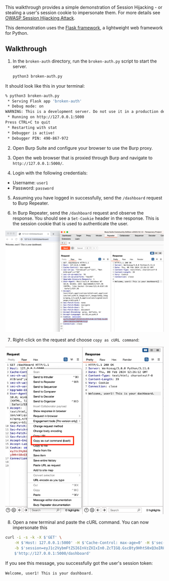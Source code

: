 This walkthrough provides a simple demonstration of Session Hijacking - or stealing a user's session cookie to impersonate them. For more details see [OWASP Session Hijacking Attack](https://owasp.org/www-community/attacks/Session_hijacking_attack).

This demonstration uses the [Flask framework](https://flask.palletsprojects.com/en/3.0.x/), a lightweight web framework for Python. 

## Walkthrough

1. In the `broken-auth` directory, run the `broken-auth.py` script to start the server.

    ```bash
    python3 broken-auth.py
    ```

It should look like this in your terminal:

```bash
% python3 broken-auth.py
 * Serving Flask app 'broken-auth'
 * Debug mode: on
WARNING: This is a development server. Do not use it in a production deployment. Use a production WSGI server instead.
 * Running on http://127.0.0.1:5000
Press CTRL+C to quit
 * Restarting with stat
 * Debugger is active!
 * Debugger PIN: 490-867-972
```

2. Open Burp Suite and configure your browser to use the Burp proxy.

3. Open the web browser that is proxied through Burp and navigate to `http://127.0.0.1:5000/`.

4. Login with the following credentials:

- Username: `user1`
- Password: `password`

5. Assuming you have logged in successfully, send the `/dashboard` request to Burp Repeater.

6. In Burp Repeater, send the `/dashboard` request and observe the response. You should see a `Set-Cookie` header in the response. This is the session cookie that is used to authenticate the user.

![Session Cookie](img/repeater_with_cookie.png)

7. Right-click on the request and choose `copy as cURL command`:

![Copy as cURL command](img/copy_curl.png)

8. Open a new terminal and paste the cURL command. You can now impersonate this 

```bash
curl -i -s -k -X $'GET' \
    -H $'Host: 127.0.0.1:5000' -H $'Cache-Control: max-age=0' -H $'sec-ch-ua: \"Chromium\";v=\"121\", \"Not A(Brand\";v=\"99\"' -H $'sec-ch-ua-mobile: ?0' -H $'sec-ch-ua-platform: \"macOS\"' -H $'Upgrade-Insecure-Requests: 1' -H $'User-Agent: Mozilla/5.0 (Windows NT 10.0; Win64; x64) AppleWebKit/537.36 (KHTML, like Gecko) Chrome/121.0.6167.85 Safari/537.36' -H $'Accept: text/html,application/xhtml+xml,application/xml;q=0.9,image/avif,image/webp,image/apng,*/*;q=0.8,application/signed-exchange;v=b3;q=0.7' -H $'Sec-Fetch-Site: none' -H $'Sec-Fetch-Mode: navigate' -H $'Sec-Fetch-User: ?1' -H $'Sec-Fetch-Dest: document' -H $'Accept-Encoding: gzip, deflate, br' -H $'Accept-Language: en-US,en;q=0.9' -H $'Connection: close' \
    -b $'session=eyJ1c2VybmFtZSI6InVzZXIxIn0.ZcTIGQ.GscBty9HhtS0xQ3oIR8PkNrVzqY' \
    $'http://127.0.0.1:5000/dashboard'
```

If you see this message, you successfully got the user's session token:

`Welcome, user1! This is your dashboard.`